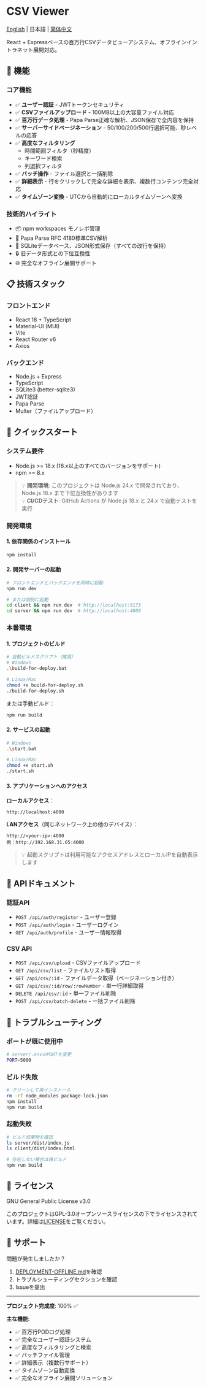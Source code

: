 # CSV Viewer

[English](README.en.md) | 日本語 | [简体中文](README.md)

React + Expressベースの百万行CSVデータビューアシステム、オフラインイントラネット展開対応。

## 🎯 機能

### コア機能
- ✅ **ユーザー認証** - JWTトークンセキュリティ
- ✅ **CSVファイルアップロード** - 100MB以上の大容量ファイル対応
- ✅ **百万行データ処理** - Papa Parse正確な解析、JSON保存で全内容を保持
- ✅ **サーバーサイドページネーション** - 50/100/200/500行選択可能、秒レベルの応答
- ✅ **高度なフィルタリング**
  - 時間範囲フィルタ（秒精度）
  - キーワード検索
  - 列選択フィルタ
- ✅ **バッチ操作** - ファイル選択と一括削除
- ✅ **詳細表示** - 行をクリックして完全な詳細を表示、複数行コンテンツ完全対応
- ✅ **タイムゾーン変換** - UTCから自動的にローカルタイムゾーンへ変換

### 技術的ハイライト
- 📦 npm workspaces モノレポ管理
- 🚀 Papa Parse RFC 4180標準CSV解析
- 💾 SQLiteデータベース、JSON形式保存（すべての改行を保持）
- 🔒 旧データ形式との下位互換性
- 🌐 完全なオフライン展開サポート

## 📋 技術スタック

### フロントエンド
- React 18 + TypeScript
- Material-UI (MUI)
- Vite
- React Router v6
- Axios

### バックエンド
- Node.js + Express
- TypeScript
- SQLite3 (better-sqlite3)
- JWT認証
- Papa Parse
- Multer（ファイルアップロード）

## 🚀 クイックスタート

### システム要件
- Node.js >= 18.x (18.x以上のすべてのバージョンをサポート)
- npm >= 8.x

> 💡 **開発環境**: このプロジェクトは Node.js 24.x で開発されており、Node.js 18.x まで下位互換性があります  
> 💡 **CI/CDテスト**: GitHub Actions が Node.js 18.x と 24.x で自動テストを実行

### 開発環境

#### 1. 依存関係のインストール
```bash
npm install
```

#### 2. 開発サーバーの起動
```bash
# フロントエンドとバックエンドを同時に起動
npm run dev

# または個別に起動
cd client && npm run dev  # http://localhost:5173
cd server && npm run dev  # http://localhost:4000
```

### 本番環境

#### 1. プロジェクトのビルド
```bash
# 自動ビルドスクリプト（推奨）
# Windows
.\build-for-deploy.bat

# Linux/Mac
chmod +x build-for-deploy.sh
./build-for-deploy.sh
```

または手動ビルド：
```bash
npm run build
```

#### 2. サービスの起動
```bash
# Windows
.\start.bat

# Linux/Mac
chmod +x start.sh
./start.sh
```

#### 3. アプリケーションへのアクセス

**ローカルアクセス**：
```
http://localhost:4000
```

**LANアクセス**（同じネットワーク上の他のデバイス）：
```
http://<your-ip>:4000
例：http://192.168.31.65:4000
```

> 💡 起動スクリプトは利用可能なアクセスアドレスとローカルIPを自動表示します

## 📖 APIドキュメント

### 認証API
- `POST /api/auth/register` - ユーザー登録
- `POST /api/auth/login` - ユーザーログイン
- `GET /api/auth/profile` - ユーザー情報取得

### CSV API
- `POST /api/csv/upload` - CSVファイルアップロード
- `GET /api/csv/list` - ファイルリスト取得
- `GET /api/csv/:id` - ファイルデータ取得（ページネーション付き）
- `GET /api/csv/:id/row/:rowNumber` - 単一行詳細取得
- `DELETE /api/csv/:id` - 単一ファイル削除
- `POST /api/csv/batch-delete` - 一括ファイル削除

## 🐛 トラブルシューティング

### ポートが既に使用中
```bash
# server/.envのPORTを変更
PORT=5000
```

### ビルド失敗
```bash
# クリーンして再インストール
rm -rf node_modules package-lock.json
npm install
npm run build
```

### 起動失敗
```bash
# ビルド成果物を確認
ls server/dist/index.js
ls client/dist/index.html

# 存在しない場合は再ビルド
npm run build
```

## 📄 ライセンス

GNU General Public License v3.0

このプロジェクトはGPL-3.0オープンソースライセンスの下でライセンスされています。詳細は[LICENSE](LICENSE)をご覧ください。

## 🙋 サポート

問題が発生しましたか？
1. [DEPLOYMENT-OFFLINE.md](DEPLOYMENT-OFFLINE.md)を確認
2. トラブルシューティングセクションを確認
3. Issueを提出

---

**プロジェクト完成度**: 100% ✅

**主な機能**:
- ✅ 百万行PODログ処理
- ✅ 完全なユーザー認証システム
- ✅ 高度なフィルタリングと検索
- ✅ バッチファイル管理
- ✅ 詳細表示（複数行サポート）
- ✅ タイムゾーン自動変換
- ✅ 完全なオフライン展開ソリューション
